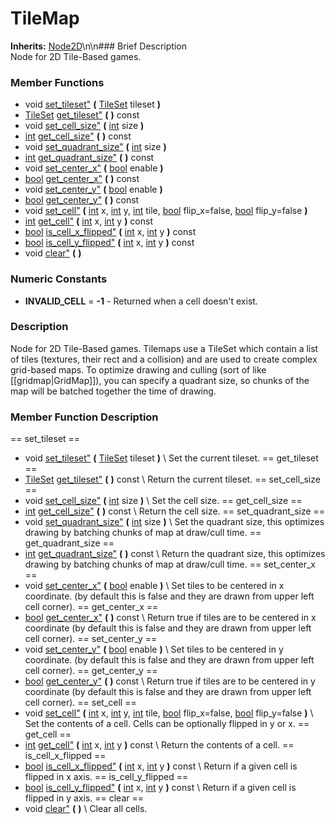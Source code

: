 #  TileMap  
**Inherits:** [Node2D](class_node2d)\\n\\n###  Brief Description  
Node for 2D Tile-Based games.
###  Member Functions 
  * void [set_tileset"](#set_tileset) **(** [TileSet](class_tileset) tileset  **)**
  * [TileSet](class_tileset) [get_tileset"](#get_tileset) **(** **)** const
  * void [set_cell_size"](#set_cell_size) **(** [int](class_int) size  **)**
  * [int](class_int) [get_cell_size"](#get_cell_size) **(** **)** const
  * void [set_quadrant_size"](#set_quadrant_size) **(** [int](class_int) size  **)**
  * [int](class_int) [get_quadrant_size"](#get_quadrant_size) **(** **)** const
  * void [set_center_x"](#set_center_x) **(** [bool](class_bool) enable  **)**
  * [bool](class_bool) [get_center_x"](#get_center_x) **(** **)** const
  * void [set_center_y"](#set_center_y) **(** [bool](class_bool) enable  **)**
  * [bool](class_bool) [get_center_y"](#get_center_y) **(** **)** const
  * void [set_cell"](#set_cell) **(** [int](class_int) x, [int](class_int) y, [int](class_int) tile, [bool](class_bool) flip_x=false, [bool](class_bool) flip_y=false  **)**
  * [int](class_int) [get_cell"](#get_cell) **(** [int](class_int) x, [int](class_int) y  **)** const
  * [bool](class_bool) [is_cell_x_flipped"](#is_cell_x_flipped) **(** [int](class_int) x, [int](class_int) y  **)** const
  * [bool](class_bool) [is_cell_y_flipped"](#is_cell_y_flipped) **(** [int](class_int) x, [int](class_int) y  **)** const
  * void [clear"](#clear) **(** **)**
###  Numeric Constants  
  * **INVALID_CELL** = **-1** - Returned when a cell doesn't exist.
###  Description  
Node for 2D Tile-Based games. Tilemaps use a TileSet which contain a list of tiles (textures, their rect and a collision) and are used to create complex grid-based maps.
	To optimize drawing and culling (sort of like [[gridmap|GridMap]]), you can specify a quadrant size, so chunks of the map will be batched together the time of drawing.
###  Member Function Description  
==  set_tileset  ==
  * void [set_tileset"](#set_tileset) **(** [TileSet](class_tileset) tileset  **)**
\\
Set the current tileset.
==  get_tileset  ==
  * [TileSet](class_tileset) [get_tileset"](#get_tileset) **(** **)** const
\\
Return the current tileset.
==  set_cell_size  ==
  * void [set_cell_size"](#set_cell_size) **(** [int](class_int) size  **)**
\\
Set the cell size.
==  get_cell_size  ==
  * [int](class_int) [get_cell_size"](#get_cell_size) **(** **)** const
\\
Return the cell size.
==  set_quadrant_size  ==
  * void [set_quadrant_size"](#set_quadrant_size) **(** [int](class_int) size  **)**
\\
Set the quadrant size, this optimizes drawing by batching chunks of map at draw/cull time.
==  get_quadrant_size  ==
  * [int](class_int) [get_quadrant_size"](#get_quadrant_size) **(** **)** const
\\
Return the quadrant size, this optimizes drawing by batching chunks of map at draw/cull time.
==  set_center_x  ==
  * void [set_center_x"](#set_center_x) **(** [bool](class_bool) enable  **)**
\\
Set tiles to be centered in x coordinate. (by default this is false and they are drawn from upper left cell corner).
==  get_center_x  ==
  * [bool](class_bool) [get_center_x"](#get_center_x) **(** **)** const
\\
Return true if tiles are to be centered in x coordinate (by default this is false and they are drawn from upper left cell corner).
==  set_center_y  ==
  * void [set_center_y"](#set_center_y) **(** [bool](class_bool) enable  **)**
\\
Set tiles to be centered in y coordinate. (by default this is false and they are drawn from upper left cell corner).
==  get_center_y  ==
  * [bool](class_bool) [get_center_y"](#get_center_y) **(** **)** const
\\
Return true if tiles are to be centered in y coordinate (by default this is false and they are drawn from upper left cell corner).
==  set_cell  ==
  * void [set_cell"](#set_cell) **(** [int](class_int) x, [int](class_int) y, [int](class_int) tile, [bool](class_bool) flip_x=false, [bool](class_bool) flip_y=false  **)**
\\
Set the contents of a cell. Cells can be optionally flipped in y or x.
==  get_cell  ==
  * [int](class_int) [get_cell"](#get_cell) **(** [int](class_int) x, [int](class_int) y  **)** const
\\
Return the contents of a cell.
==  is_cell_x_flipped  ==
  * [bool](class_bool) [is_cell_x_flipped"](#is_cell_x_flipped) **(** [int](class_int) x, [int](class_int) y  **)** const
\\
Return if a given cell is flipped in x axis.
==  is_cell_y_flipped  ==
  * [bool](class_bool) [is_cell_y_flipped"](#is_cell_y_flipped) **(** [int](class_int) x, [int](class_int) y  **)** const
\\
Return if a given cell is flipped in y axis.
==  clear  ==
  * void [clear"](#clear) **(** **)**
\\
Clear all cells.
